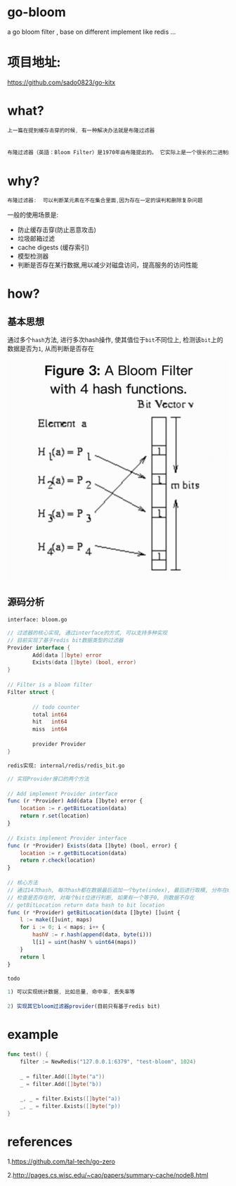 # go-bloom
a go bloom filter , base on different implement like redis ...



# 项目地址:

https://github.com/sado0823/go-kitx



# what?

```js
上一篇在提到缓存击穿的时候, 有一种解决办法就是布隆过滤器


布隆过滤器（英語：Bloom Filter）是1970年由布隆提出的。 它实际上是一个很长的二进制向量和一系列随机映射函数。 布隆过滤器可以用于检索一个元素是否在一个集合中。 它的优点是空间效率和查询时间都远远超过一般的算法，缺点是有一定的误识别率和删除困难

```



# why?

```js
布隆过滤器:  可以判断某元素在不在集合里面,因为存在一定的误判和删除复杂问题
```

一般的使用场景是:

* 防止缓存击穿(防止恶意攻击)
* 垃圾邮箱过滤
* cache digests (缓存索引)
* 模型检测器
* 判断是否存在某行数据,用以减少对磁盘访问，提高服务的访问性能



# how?

## 基本思想

通过多个`hash`方法, 进行多次hash操作, 使其值位于`bit`不同位上, 检测该`bit`上的数据是否为`1`, 从而判断是否存在

![image-20210912175241849](./image-bloom.png)



## 源码分析

`interface: bloom.go`

```go
// 过滤器的核心实现, 通过interface的方式, 可以支持多种实现
// 目前实现了基于redis bit数据类型的过滤器
Provider interface {
		Add(data []byte) error
		Exists(data []byte) (bool, error)
}

// Filter is a bloom filter
Filter struct {

		// todo counter
		total int64
		hit   int64
		miss  int64

		provider Provider
}
```



`redis实现: internal/redis/redis_bit.go`

```js
// 实现Provider接口的两个方法

// Add implement Provider interface
func (r *Provider) Add(data []byte) error {
	location := r.getBitLocation(data)
	return r.set(location)
}

// Exists implement Provider interface
func (r *Provider) Exists(data []byte) (bool, error) {
	location := r.getBitLocation(data)
	return r.check(location)
}

// 核心方法
// 通过14次hash, 每次hash都在数据最后追加一个byte(index), 最后进行取模, 分布在map里面的每个区间
// 检查是否存在时, 对每个bit位进行判断, 如果有一个等于0, 则数据不存在
// getBitLocation return data hash to bit location
func (r *Provider) getBitLocation(data []byte) []uint {
	l := make([]uint, maps)
	for i := 0; i < maps; i++ {
		hashV := r.hash(append(data, byte(i)))
		l[i] = uint(hashV % uint64(maps))
	}
	return l
}
```



`todo`

```js
1) 可以实现统计数据, 比如总量, 命中率, 丢失率等

2) 实现其它bloom过滤器provider(目前只有基于redis bit)
```



# example

```go
func test() {
	filter := NewRedis("127.0.0.1:6379", "test-bloom", 1024)

	_ = filter.Add([]byte("a"))
	_ = filter.Add([]byte("b))

	_, _ = filter.Exists([]byte("a))
	_, _ = filter.Exists([]byte("p))
}

```





# references

1.https://github.com/tal-tech/go-zero

2.http://pages.cs.wisc.edu/~cao/papers/summary-cache/node8.html

